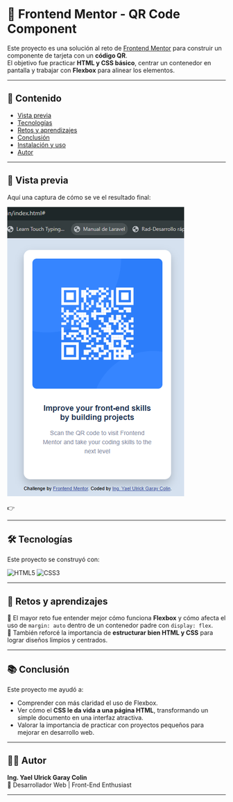 # 📱 Frontend Mentor - QR Code Component

Este proyecto es una solución al reto de [Frontend Mentor](https://www.frontendmentor.io/challenges/qr-code-component-iux_sIO_H) para construir un componente de tarjeta con un **código QR**.  
El objetivo fue practicar **HTML y CSS básico**, centrar un contenedor en pantalla y trabajar con **Flexbox** para alinear los elementos.

---

## 📑 Contenido
- [Vista previa](#vista-previa)
- [Tecnologías](#tecnologías)
- [Retos y aprendizajes](#retos-y-aprendizajes)
- [Conclusión](#conclusión)
- [Instalación y uso](#instalación-y-uso)
- [Autor](#autor)

---

## 📸 Vista previa
Aquí una captura de cómo se ve el resultado final:  

![Vista previa del proyecto](images/Resultado.png)

👉 

---

## 🛠️ Tecnologías
Este proyecto se construyó con:

![HTML5](https://img.shields.io/badge/HTML5-E34F26?style=for-the-badge&logo=html5&logoColor=white)
![CSS3](https://img.shields.io/badge/CSS3-1572B6?style=for-the-badge&logo=css3&logoColor=white)

---

## 🚀 Retos y aprendizajes
🔹 El mayor reto fue entender mejor cómo funciona **Flexbox** y cómo afecta el uso de `margin: auto` dentro de un contenedor padre con `display: flex`.  
🔹 También reforcé la importancia de **estructurar bien HTML y CSS** para lograr diseños limpios y centrados.  

---

## 📚 Conclusión
Este proyecto me ayudó a:  
- Comprender con más claridad el uso de Flexbox.  
- Ver cómo el **CSS le da vida a una página HTML**, transformando un simple documento en una interfaz atractiva.  
- Valorar la importancia de practicar con proyectos pequeños para mejorar en desarrollo web.  

---

## 👨‍💻 Autor

**Ing. Yael Ulrick Garay Colin**  
💼 Desarrollador Web | Front-End Enthusiast  

---
